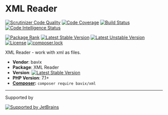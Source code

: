 # XML Reader

[![Scrutinizer Code Quality](https://scrutinizer-ci.com/g/bavix/xml/badges/quality-score.png?b=master)](https://scrutinizer-ci.com/g/bavix/xml/?branch=master)
[![Code Coverage](https://scrutinizer-ci.com/g/bavix/xml/badges/coverage.png?b=master)](https://scrutinizer-ci.com/g/bavix/xml/?branch=master)
[![Build Status](https://scrutinizer-ci.com/g/bavix/xml/badges/build.png?b=master)](https://scrutinizer-ci.com/g/bavix/xml/build-status/master)
[![Code Intelligence Status](https://scrutinizer-ci.com/g/bavix/xml/badges/code-intelligence.svg?b=master)](https://scrutinizer-ci.com/code-intelligence)

[![Package Rank](https://phppackages.org/p/bavix/xml/badge/rank.svg)](https://packagist.org/packages/bavix/xml)
[![Latest Stable Version](https://poser.pugx.org/bavix/xml/v/stable)](https://packagist.org/packages/bavix/xml)
[![Latest Unstable Version](https://poser.pugx.org/bavix/xml/v/unstable)](https://packagist.org/packages/bavix/xml)
[![License](https://poser.pugx.org/bavix/xml/license)](https://packagist.org/packages/bavix/xml)
[![composer.lock](https://poser.pugx.org/bavix/xml/composerlock)](https://packagist.org/packages/bavix/xml)

XML Reader - work with xml as files.

* **Vendor**: bavix
* **Package**: XML Reader
* **Version**: [![Latest Stable Version](https://poser.pugx.org/bavix/xml/v/stable)](https://packagist.org/packages/bavix/xml)
* **PHP Version**: 7.1+ 
* **[Composer](https://getcomposer.org/):** `composer require bavix/xml`

---
Supported by

[![Supported by JetBrains](https://cdn.rawgit.com/bavix/development-through/46475b4b/jetbrains.svg)](https://www.jetbrains.com/)
